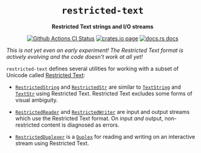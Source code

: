 <div align="center">
  <h1><code>restricted-text</code></h1>

  <p>
    <strong>Restricted Text strings and I/O streams</strong>
  </p>

  <p>
    <a href="https://github.com/sunfishcode/basic-text/actions?query=workflow%3ACI"><img src="https://github.com/sunfishcode/restricted-text/workflows/CI/badge.svg" alt="Github Actions CI Status" /></a>
    <a href="https://crates.io/crates/restricted-text"><img src="https://img.shields.io/crates/v/restricted-text.svg" alt="crates.io page" /></a>
    <a href="https://docs.rs/restricted-text"><img src="https://docs.rs/restricted-text/badge.svg" alt="docs.rs docs" /></a>
  </p>
</div>

*This is not yet even an early experiment! The Restricted Text format is 
actively evolving and the code doesn't work at all yet!*

`restricted-text` defines several utilities for working with a subset of Unicode
called [Restricted Text]:

 - [`RestrictedString`] and [`RestrictedStr`] are similar to [`TextString`] and
   [`TextStr`] using Restricted Text. Restricted Text excludes some forms of
   visual ambiguity.
   
 - [`RestrictedReader`] and [`RestrictedWriter`] are input and output streams
   which use the Restricted Text format. On input *and* output, non-restricted
   content is diagnosed as errors.

 - [`RestrictedDuplexer`] is a [`Duplex`] for reading and writing on an
   interactive stream using Restricted Text.

[`RestrictedString`]: https://docs.rs/restricted-text/latest/restricted_text/struct.RestrictedString.html
[`RestrictedStr`]: https://docs.rs/restricted-text/latest/restricted_text/struct.RestrictedStr.html
[`RestrictedReader`]: https://docs.rs/restricted-text/latest/restricted_text/struct.RestrictedReader.html
[`RestrictedWriter`]: https://docs.rs/restricted-text/latest/restricted_text/struct.RestrictedWriter.html
[`RestrictedDuplexer`]: https://docs.rs/restricted-text/latest/restricted_text/struct.RestrictedDuplexer.html
[`TextString`]: https://docs.rs/restricted-text/latest/restricted_text/struct.TextString.html
[`TextStr`]: https://docs.rs/restricted-text/latest/restricted_text/struct.TextStr.html
[`Duplex`]: https://docs.rs/duplex/latest/duplex/trait.Duplex.html
[Restricted Text]: https://github.com/sunfishcode/restricted-text/blob/main/docs/RestrictedText.md
